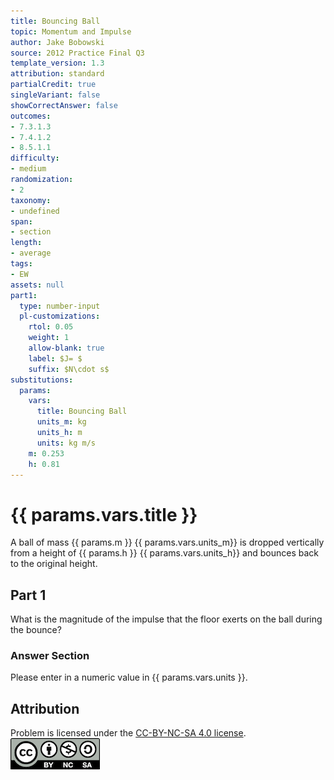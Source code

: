 ```yaml
---
title: Bouncing Ball
topic: Momentum and Impulse
author: Jake Bobowski
source: 2012 Practice Final Q3
template_version: 1.3
attribution: standard
partialCredit: true
singleVariant: false
showCorrectAnswer: false
outcomes:
- 7.3.1.3
- 7.4.1.2
- 8.5.1.1
difficulty:
- medium
randomization:
- 2
taxonomy:
- undefined
span:
- section
length:
- average
tags:
- EW
assets: null
part1:
  type: number-input
  pl-customizations:
    rtol: 0.05
    weight: 1
    allow-blank: true
    label: $J= $
    suffix: $N\cdot s$
substitutions:
  params:
    vars:
      title: Bouncing Ball
      units_m: kg
      units_h: m
      units: kg m/s
    m: 0.253
    h: 0.81
---
```

# {{ params.vars.title }}
A ball of mass {{ params.m }} {{ params.vars.units_m}} is dropped vertically from a height of {{ params.h }} {{ params.vars.units_h}} and bounces back to the original height.

## Part 1

What is the magnitude of the impulse that the floor exerts on the ball during the bounce?

### Answer Section

Please enter in a numeric value in {{ params.vars.units }}.

## Attribution

Problem is licensed under the [CC-BY-NC-SA 4.0 license](https://creativecommons.org/licenses/by-nc-sa/4.0/).<br> ![The Creative Commons 4.0 license requiring attribution-BY, non-commercial-NC, and share-alike-SA license.](https://raw.githubusercontent.com/firasm/bits/master/by-nc-sa.png)